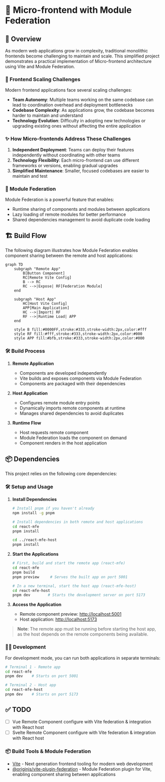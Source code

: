 # 🔗 Micro-frontend with Module Federation

## 📖 Overview

As modern web applications grow in complexity, traditional monolithic frontends become challenging to maintain and scale. This simplified project demonstrates a practical implementation of Micro-frontend architecture using Vite and Module Federation.

### 🚧 Frontend Scaling Challenges

Modern frontend applications face several scaling challenges:

- **Team Autonomy**: Multiple teams working on the same codebase can lead to coordination overhead and deployment bottlenecks
- **Codebase Complexity**: As applications grow, the codebase becomes harder to maintain and understand
- **Technology Evolution**: Difficulty in adopting new technologies or upgrading existing ones without affecting the entire application

### ✨ How Micro-frontends Address These Challenges

1. **Independent Deployment**: Teams can deploy their features independently without coordinating with other teams
2. **Technology Flexibility**: Each micro-frontend can use different frameworks or versions, enabling gradual upgrades
3. **Simplified Maintenance**: Smaller, focused codebases are easier to maintain and test

### 🔌 Module Federation

Module Federation is a powerful feature that enables:

- Runtime sharing of components and modules between applications
- Lazy loading of remote modules for better performance
- Shared dependencies management to avoid duplicate code loading

## 🏗️ Build Flow

The following diagram illustrates how Module Federation enables component sharing between the remote and host applications:

```mermaid
graph TD
    subgraph "Remote App"
        B[Button Component]
        RC[Remote Vite Config]
        B --> RC
        RC -->|Expose| RF[Federation Module]
    end

    subgraph "Host App"
        HC[Host Vite Config]
        APP[Main Application]
        HC -->|Import| RF
        RF -->|Runtime Load| APP
    end

    style B fill:#0000FF,stroke:#333,stroke-width:2px,color:#fff
    style RF fill:#fff,stroke:#333,stroke-width:2px,color:#000
    style APP fill:#bfb,stroke:#333,stroke-width:2px,color:#000
```

### 🛠️ Build Process

1. **Remote Application**

   - Components are developed independently
   - Vite builds and exposes components via Module Federation
   - Components are packaged with their dependencies

2. **Host Application**

   - Configures remote module entry points
   - Dynamically imports remote components at runtime
   - Manages shared dependencies to avoid duplicates

3. **Runtime Flow**
   - Host requests remote component
   - Module Federation loads the component on demand
   - Component renders in the host application

## 📦 Dependencies

This project relies on the following core dependencies:

### 🛠️ Setup and Usage

1. **Install Dependencies**

   ```bash
   # Install pnpm if you haven't already
   npm install -g pnpm

   # Install dependencies in both remote and host applications
   cd react-mfe
   pnpm install

   cd ../react-mfe-host
   pnpm install
   ```

2. **Start the Applications**

   ```bash
   # First, build and start the remote app (react-mfe)
   cd react-mfe
   pnpm build
   pnpm preview     # Serves the built app on port 5001

   # In a new terminal, start the host app (react-mfe-host)
   cd react-mfe-host
   pnpm dev        # Starts the development server on port 5173
   ```

3. **Access the Application**
   - Remote component preview: [http://localhost:5001](http://localhost:5001)
   - Host application: [http://localhost:5173](http://localhost:5173)

> **Note**: The remote app must be running before starting the host app, as the host depends on the remote components being available.

### 👩‍💻 Development

For development mode, you can run both applications in separate terminals:

```bash
# Terminal 1 - Remote app
cd react-mfe
pnpm dev    # Starts on port 5001

# Terminal 2 - Host app
cd react-mfe-host
pnpm dev    # Starts on port 5173
```

## ✅ TODO

- [ ] Vue Remote Component configure with Vite federation & integration with React host
- [ ] Svelte Remote Component configure with Vite federation & integration with React host

### 📦 Build Tools & Module Federation

- [Vite](https://vitejs.dev/) - Next generation frontend tooling for modern web development
- [@originjs/vite-plugin-federation](https://github.com/originjs/vite-plugin-federation) - Module Federation plugin for Vite, enabling component sharing between applications
